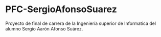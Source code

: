 # PFC-SergioAfonsoSuarez
Proyecto de final de carrera de la Ingeniería superior de Informatica del alumno Sergio Aarón Afonso Suárez.
